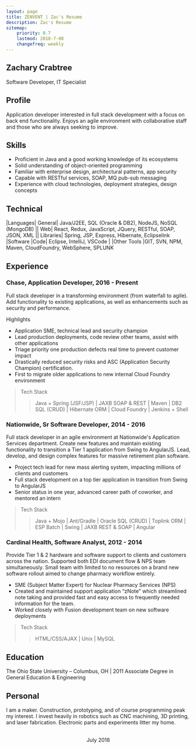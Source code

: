```yaml
---
layout: page
title: ZENVENT | Zac's Resume
description: Zac's Resume
sitemap:
    priority: 0.7
    lastmod: 2018-7-08
    changefreq: weekly
---
```

## Zachary Crabtree		
Software Developer, IT Specialist

## Profile	
Application developer interested in full stack development with a focus on back end functionality.  Enjoys an agile environment with collaborative staff and those who are always seeking to improve.

## Skills
- Proficient in Java and a good working knowledge of its ecosystems
- Solid understanding of object-oriented programming
- Familiar with enterprise design, architectural patterns, app security
- Capable with RESTful services, SOAP, MQ pub-sub messaging
- Experience with cloud technologies, deployment strategies, design concepts

## Technical

|Languages|     General|    Java/J2EE, SQL (Oracle & DB2), NodeJS, NoSQL (MongoDB)
|| 	            Web|        React, Redux, JavaScript, JQuery, RESTful, SOAP, JSON, XML
||              Libraries|  Spring, JSP, Express, Hibernate, Eclipselink
|Software	|Code|	Eclipse, IntelliJ, VSCode
|	|Other Tools	|GIT, SVN, NPM, Maven, CloudFoundry, WebSphere, SPLUNK

## Experience
### Chase, Application Developer, 2016 - Present
Full stack developer in a transforming environment (from waterfall to agile). Add functionality to existing applications, as well as enhancements such as security and performance. 

Highlights
* Application SME, technical lead and security champion
* Lead production deployments, code review other teams, assist with other applications
* Triage priority one production defects real time to prevent customer impact
* Drastically reduced security risks and ASC (Application Security Champion) certification.
* First to migrate older applications to new internal Cloud Foundry environment 

> Tech Stack
>> Java + Spring (JSF/JSP) | JAXB SOAP & REST | Maven | DB2 SQL (CRUD) | Hibernate ORM | Cloud Foundry | Jenkins + Shell

### Nationwide, Sr Software Developer, 2014 - 2016
Full stack developer in an agile environment at Nationwide's Application Services department. Create new features and maintain existing functionality to transition a Tier 1 application from Swing to AngularJS. Lead, develop, and design complex features for massive retirement plan software.

* Project tech lead for new mass alerting system, impacting millions of clients and customers
* Full stack development on a top tier application in transition from Swing to AngularJS
* Senior status in one year, advanced career path of coworker, and mentored an intern

> Tech Stack
>> Java + Mojo | Ant/Gradle | Oracle SQL (CRUD) | Toplink ORM | ESP Batch | Swing | JAXB REST & SOAP | Angular

### Cardinal Health, Software Analyst, 2012 - 2014
Provide Tier 1 & 2 hardware and software support to clients and customers across the nation. Supported both EDI document flow & NPS team simultaneously. Small team with limited to no resources on a brand new software rollout aimed to change pharmacy workflow entirely.

* SME (Subject Matter Expert) for Nuclear Pharmacy Services (NPS)
* Created and maintained support application “zNote” which streamlined note taking and provided fast and easy access to frequently needed information for the team.
* Worked closely with Fusion development team on new software deployments

> Tech Stack
>> HTML/CSS/AJAX | Unix | MySQL

## Education
The Ohio State University – Columbus, OH | 2011
Associate Degree in General Education & Engineering

## Personal
I am a maker. Construction, prototyping, and of course programming peak my interest. I invest heavily in robotics such as CNC machining, 3D printing, and laser fabrication. Electronic parts and experiments litter my home.

<header class="major">
    <br>
    <span class="date">July 2018</span>
</header>

<div class="followMe">
<a href="https://drive.google.com/file/d/1uGQvDnZndNfD3_7N_09QhevPgaaB-jfR/view?usp=drivesdk" class="icon fa-download fa-5x" rel="nofollow"></a>
</div>